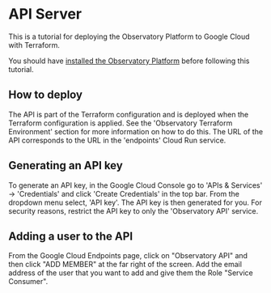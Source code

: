 # API Server
This is a tutorial for deploying the Observatory Platform to Google Cloud with Terraform.

You should have [installed the Observatory Platform](installation.html) before following this tutorial.

## How to deploy
The API is part of the Terraform configuration and is deployed when the Terraform configuration is applied.
See the 'Observatory Terraform Environment' section for more information on how to do this. 
The URL of the API corresponds to the URL in the 'endpoints' Cloud Run service.

## Generating an API key
To generate an API key, in the Google Cloud Console go to 'APIs & Services' -> 'Credentials' and click 'Create Credentials' in the top bar.
From the dropdown menu select, 'API key'. The API key is then generated for you. 
For security reasons, restrict the API key to only the 'Observatory API' service.

## Adding a user to the API
From the Google Cloud Endpoints page, click on "Observatory API" and then click "ADD MEMBER" at the far right of the
screen. Add the email address of the user that you want to add and give them the Role "Service Consumer".